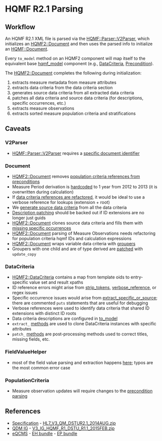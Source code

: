 # HQMF R2.1 Parsing #

## Workflow ##
An HQMF R2.1 XML file is parsed via the [HQMF::Parser::V2Parser](../parser.rb), which initializes an [HQMF2::Document](document.rb) and then uses the parsed info to initialize an [HQMF::Document](../../hqmf-model/document.rb).

Every ```to_model``` method on an HQMF2 component will map itself to the equivalent base [hqmf_model](../../hqmf_model) component (e.g., [DataCriteria](data_criteria.rb#L376), [Precondition](precondition.rb#L51)).

The [HQMF2::Document](document.rb) completes the following during initialization:
1. extracts measure metadata from measure attributes
2. extracts data criteria from the data criteria section
3. generates source data criteria from all extracted data criteria
4. patches all data criteria and source data criteria (for descriptions, specific occurrences, etc.)
5. extracts measure observations
6. extracts sorted measure population criteria and stratifications

## Caveats ##

### V2Parser ###
- [HQMF::Parser::V2Parser](../parser.rb) requires a [specific document identifier](../parser.rb#L37)

### Document ###
- [HQMF2::Document](document.rb#L17) removes [population criteria references from preconditions](document.rb#L320)
- Measure Period derivation is [hardcoded](document.rb#L29) to 1 year from 2012 to 2013 (it is overwritten during calculation)
- If [data criteria references are refactored](document.rb#L120), it would be ideal to use a verbose reference for lookups (extension + root)
- We [generate source data criteria](document.rb#L128) from all the data criteria
- [Description patching](document.rb#L131) should be backed out if ID extensions are no longer just guids
- [HQMF2::Document](document.rb#L135) clones source data criteria and fills them with [missing specific occurrences](document.rb#L400)
- [HQMF2::Document](document.rb#L146) parsing of Measure Observations needs refactoring for population criteria hqmf IDs and calculation expressions
- [HQMF2::Document](document.rb#L124) wraps variable data criteria with [groupers](document.rb#L293)
- Groupers with one child and are of type derived are [patched](document.rb#L302) with ```update_copy```

### DataCriteria ###
- [HQMF2::DataCriteria](data_criteria.rb#L5) contains a map from template oids to entry-specific value set and result xpaths
- ID reference errors might arise from [strip_tokens](utilities.rb#L30), [verbose_reference](data_criteria.rb#L160), or regex issues
- Specific occurrence issues would arise from [extract_specific_or_source](data_criteria.rb#L608); there are commented ```puts``` statements that are useful for debugging
- Verbose references were used to identify data criteria that shared ID extensions with distinct ID roots
- Data criteria descriptions are configured in [to_model](data_criteria.rb#L401)
- ```extract_``` [methods](data_criteria.rb#L419) are used to clone DataCriteria instances with specific attributes
- ```patch_``` [methods](data_criteria.rb#L466) are post-processing methods used to correct titles, missing fields, etc.

### FieldValueHelper ###
- most of the field value parsing and extraction happens [here](field_value_helper.rb); typos are the most common error case

### PopulationCriteria ###
- Measure observation updates will require changes to the [precondition parsing](precondition.rb#L37)

## References ##
- [Specification](http://www.hl7.org/implement/standards/product_brief.cfm?product_id=97) - [HL7_V3_QM_DSTUR2.1_2014AUG.zip](http://www.hl7.org/documentcenter/public/standards/dstu/HL7_V3_QM_DSTUR2.1_2014AUG.zip)
- [QDM IG](http://www.hl7.org/implement/standards/product_brief.cfm?product_id=346) - [V3_IG_HQMF_R1_DSTU_R1.1_2015FEB.zip](http://www.hl7.org/documentcenter/public/standards/dstu/V3_IG_HQMF_R1_DSTU_R1.1_2015FEB.zip)
- [eQCMS](https://ecqi.healthit.gov/ecqm) - [EH bundle](https://ecqi.healthit.gov/system/files/ecqm/2015/EH/2014_eCQM_EligibleHospital_May2015.zip) - [EP bundle](https://ecqi.healthit.gov/system/files/ecqm/2015/EP/2014_eCQM_Eligible%20Professional_May2015.zip)
